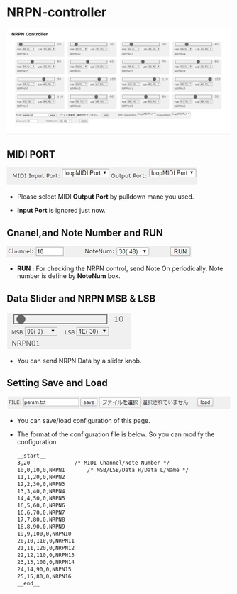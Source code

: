 # NRPN-controller

![2020050501](jpg\2020050501.jpg)

## MIDI PORT

![2020050502](jpg\2020050502.jpg)

- Please select MIDI **Output Port** by pulldown mane you used.

- **Input Port** is ignored just now.

## Cnanel,and Note Number and RUN

![2020050504](jpg\2020050504.jpg)

- **RUN :** For checking the NRPN control, send Note On periodically. Note number is define by **NoteNum** box.

## Data Slider and NRPN MSB & LSB

![2020050505](jpg\2020050505.jpg)

- You can send NRPN Data by a slider knob. 

## Setting Save and Load

![2020050503](jpg\2020050503.jpg)



- You can save/load configuration of this page.

- The format of the configuration file is below. So you can modify the configuration.

  ```
  __start__
  3,20				/* MIDI Channel/Note Number */
  10,0,10,0,NRPN1		/* MSB/LSB/Data H/Data L/Name */
  11,1,20,0,NRPN2
  12,2,30,0,NRPN3
  13,3,40,0,NRPN4
  14,4,50,0,NRPN5
  16,5,60,0,NRPN6
  16,6,70,0,NRPN7
  17,7,80,0,NRPN8
  18,8,90,0,NRPN9
  19,9,100,0,NRPN10
  20,10,110,0,NRPN11
  21,11,120,0,NRPN12
  22,12,110,0,NRPN13
  23,13,100,0,NRPN14
  24,14,90,0,NRPN15
  25,15,80,0,NRPN16
  __end__
  
  ```

  



## 